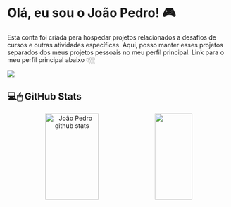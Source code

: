 
# Olá, eu sou o João Pedro! 🎮

Esta conta foi criada para hospedar projetos relacionados a desafios de cursos e outras atividades específicas. Aqui, posso manter esses projetos separados dos meus projetos pessoais no meu perfil principal. Link para o meu perfil principal abaixo 👇🏼

<a href = "https://github.com/jpsouzabello"><img src="https://img.shields.io/badge/LinkedIn-0077B5?style=for-the-badge&logo=linkedin&logoColor=white" target="_blank"></a>

## 💻🖱 GitHub Stats
<div align="center">  
  <img width="49%" height="195px" src="https://github-readme-stats.vercel.app/api?username=jpvchaves&show_icons=true&count_public=true&hide_border=true&title_color=00bfbf&icon_color=00bfbf&text_color=c9d1d9&bg_color=0d1117" alt="João Pedro github stats" /> 
  <img width="41%" height="195px" src="https://github-readme-stats.vercel.app/api/top-langs/?username=jpvchaves&layout=compact&hide_border=true&title_color=00bfbf&text_color=00bfbf&bg_color=0d1117" />
</div>
  
 <br>

